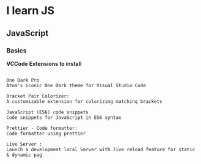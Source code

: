 # I learn JS

## JavaScript

### Basics

**VCCode Extensions to install**

```

One Dark Pro
Atom's iconic One Dark theme for Visual Studio Code

Bracket Pair Colorizer:
A customizable extension for colorizing matching brackets

JavaScript (ES6) code snippets
Code snippets for JavaScript in ES6 syntax

Prettier - Code formatter:
Code formatter using prettier

Live Server :
Launch a development local Server with live reload feature for static & dynamic pag
```
